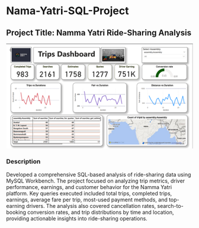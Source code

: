 # Nama-Yatri-SQL-Project
## Project Title: Namma Yatri Ride-Sharing Analysis

<img src="Trips_Dashboard.png" >

### Description
Developed a comprehensive SQL-based analysis of ride-sharing data using MySQL Workbench. 
The project focused on analyzing trip metrics, driver performance, earnings, and customer behavior for the Namma Yatri platform. Key queries executed included total trips, completed trips, earnings, average fare per trip,
most-used payment methods, and top-earning drivers. The analysis also covered cancellation rates, search-to-booking conversion rates, and trip distributions by time and location, providing actionable insights into ride-sharing operations.

